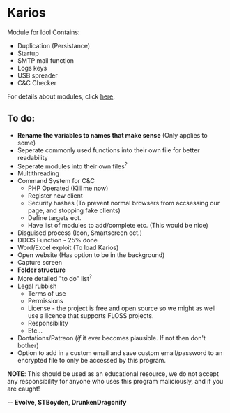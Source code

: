 # Karios 
Module for Idol
Contains:
- Duplication (Persistance)
- Startup
- SMTP mail function 
- Logs keys
- USB spreader 
- C&C Checker 

For details about modules, click [here](MODULES.md).

## To do:
- **Rename the variables to names that make sense** (Only applies to some)
- Seperate commonly used functions into their own file for better readability
- Seperate modules into their own files<sup>?</sup>
- Multithreading
- Command System for C&C
    - PHP Operated (Kill me now)
    - Register new client
    - Security hashes (To prevent normal browsers from accsessing our page, and stopping fake clients)
    - Define targets ect.
    - Have list of modules to add/complete etc. (This would be nice)
- Disguised process (Icon, Smartscreen ect.)
- DDOS Function - 25% done
- Word/Excel exploit (To load Karios)
- Open website (Has option to be in the background)
- Capture screen
- **Folder structure**
- More detailed "to do" list<sup>?</sup>
- Legal rubbish
    - Terms of use
    - Permissions
    - License - the project is free and open source so we might as well use a licence that supports FLOSS projects.
    - Responsibility
    - Etc...
- Dontations/Patreon (*if* it ever becomes plausible. If not then don't bother)
- Option to add in a custom email and save custom email/password to an encrypted file to only be accessed by this program.

**NOTE**: This should be used as an educational resource, we do not accept any responsibility for anyone who uses this program maliciously, and if you are caught!

-- **Evolve, STBoyden, DrunkenDragonify**
